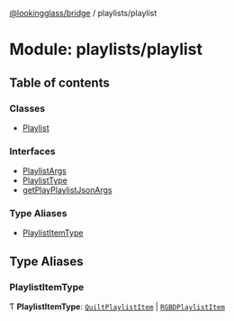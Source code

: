 [@lookingglass/bridge](../README.md) / playlists/playlist

# Module: playlists/playlist

## Table of contents

### Classes

- [Playlist](../classes/playlists_playlist.Playlist.md)

### Interfaces

- [PlaylistArgs](../interfaces/playlists_playlist.PlaylistArgs.md)
- [PlaylistType](../interfaces/playlists_playlist.PlaylistType.md)
- [getPlayPlaylistJsonArgs](../interfaces/playlists_playlist.getPlayPlaylistJsonArgs.md)

### Type Aliases

- [PlaylistItemType](playlists_playlist.md#playlistitemtype)

## Type Aliases

### PlaylistItemType

Ƭ **PlaylistItemType**: [`QuiltPlaylistItem`](../classes/playlists_playlistItems.QuiltPlaylistItem.md) \| [`RGBDPlaylistItem`](../classes/playlists_playlistItems.RGBDPlaylistItem.md)
